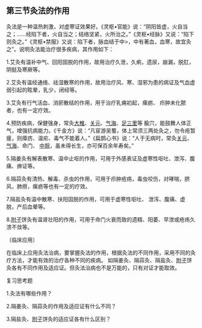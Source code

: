 ## 第三节灸法的作用

灸法是一种温热刺激，对虚寒证效果好。《灵枢•官能》说：“阴阳皆虚，火自当之；……经陷下者，火自当之；结络坚紧，火所治之。”《灵枢•经脉》又说：“陷下则灸之。”《灵枢•禁服》又说：陷下者，脉血结于中>，中有著血，血寒，故宜灸之”。说明灸法能治疗很多疾病，其作用如下：

1.艾灸有温补中气、回阳固脱的作用，故用治疗久泄，久痢，遗尿，崩漏，脱肛，阴挺及寒厥等。

2.艾灸有温经通络、祛湿散寒的作用，故用治疗风、寒、湿邪为患的病证及气血虚弱引起的眩晕，乳少，闭经等。

3.艾灸有行气活血、消瘀散结的作用，用于治疗乳痈初起，瘰疬、 疖肿未化脓者，也有一定疗效。

4.预防疾病，保健强身，常灸[大椎](https://www.gmzyjc.com/read/zjs/zjs3.2.2-0.0.1.3.14.md)、[关元](https://www.gmzyjc.com/read/zjs/zjs3.2.1-0.1.1.3.4.md)、[气海](https://www.gmzyjc.com/read/zjs/zjs3.2.1-0.1.1.3.6.md)、[足三里](https://www.gmzyjc.com/read/zjs/zjs3.1.1-3-0.1.3.3.36.md)等 腧穴，能鼓舞人体正气，增强抗病能力。《千金方》说：“凡宦游吴蜀，体上常须三两处灸之，勿令疮暂瘥，则瘴疠、温疟、毒气不能着人。”《扁鹊心书》说：“人于无病时，常灸[关元](https://www.gmzyjc.com/read/zjs/zjs3.2.1-0.1.1.3.4.md)、[气海](https://www.gmzyjc.com/read/zjs/zjs3.2.1-0.1.1.3.6.md)、命门、 [中脘](https://www.gmzyjc.com/read/zjs/zjs3.2.1-0.1.1.3.11.md)，虽未得长生，亦可保百余年寿矣。”

5.隔姜灸有解表散寒、温中止呕的作用，可用于外感表证及虚寒性呕吐、泄泻、腹痛、痹证等。

6.隔蒜灸有清热、解毒、杀虫的作用，可用于疖肿疮疡，毒虫咬伤，对哮喘，脐风，肺痨，瘰疬等也有一定的疗效。

7.隔盐灸有温中散寒、扶阳固脱的作用，可用于虚寒性呕吐、 泄泻、腹痛、虚脱，产后血晕等。

8.[附子](https://www.gmzyjc.com/read/bc/bc07-0.1.0.0.0.md)饼灸有温肾壮阳的作用，可用于命门火衰而致的遗精、阳萎、早泄或疮疡久溃不敛等。	

〔临床应用〕

在临床上应用灸法治病，要掌握灸法的作用，根据灸法的不同作用，采用不同的灸疗方法，才能有效的治疗各种不同的疾病。 如隔姜灸、隔蒜灸、隔盐灸、[附子](https://www.gmzyjc.com/read/bc/bc07-0.1.0.0.0.md)饼灸各有不同作用及适应证。但灸法治病也不是万能的，只有对证才能取效。

复习思考题

1.灸法有哪些作用？

2.隔姜灸、隔蒜灸的作用及适应证有什么不同？

3.隔盐灸、[附子](https://www.gmzyjc.com/read/bc/bc07-0.1.0.0.0.md)饼灸的适应证各有什么区别？	
